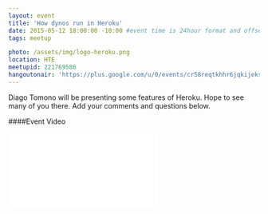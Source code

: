 ```yaml
---
layout: event 
title: 'How dynos run in Heroku' 
date: 2015-05-12 18:00:00 -10:00 #event time is 24hour format and offset by timezone 
tags: meetup 

photo: /assets/img/logo-heroku.png
location: HTE 
meetupid: 221769586 
hangoutonair: 'https://plus.google.com/u/0/events/cr58reqtkhhr6jqkijeksgg9lac' 
---
```


Diago Tomono will be presenting some features of Heroku. Hope to see many of you there. Add your comments and questions below. 

####Event Video 
<div class="embed-responsive embed-responsive-16by9">
<iframe class="embed-responsive-item" src="//www.youtube.com/embed/33-Dkl9L224" frameborder="0" allowfullscreen></iframe>
</div>
